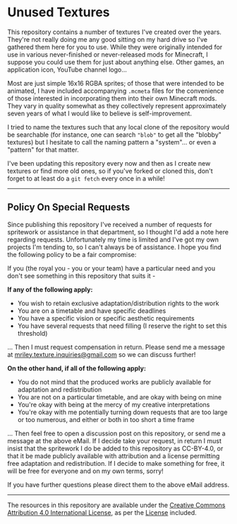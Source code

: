 # Unused Textures



This repository contains a number of textures I've created over the years. They're not really doing me any good sitting on my hard drive so I've gathered them here for you to use. While they were originally intended for use in various never-finished or never-released mods for Minecraft, I suppose you could use them for just about anything else. Other games, an application icon, YouTube channel logo...

Most are just simple 16x16 RGBA sprites; of those that were intended to be animated, I have included accompanying `.mcmeta` files for the convenience of those interested in incorporating them into their own Minecraft mods. They vary in quality somewhat as they collectively represent approximately seven years of what I would like to believe is self-improvement.

I tried to name the textures such that any local clone of the repository would be searchable (for instance, one can search `"blob"` to get all the "blobby" textures) but I hesitate to call the naming pattern a "system"... or even a "pattern" for that matter.

I've been updating this repository every now and then as I create new textures or find more old ones, so if you've forked or cloned this, don't forget to at least do a `git fetch` every once in a while!

---
## Policy On Special Requests
Since publishing this repository I've received a number of requests for spritework or assistance in that department, so I thought I'd add a note here regarding requests. Unfortunately my time is limited and I've got my own projects I'm tending to, so I can't always be of assistance. I hope you find the following policy to be a fair compromise:

If you (the royal you - you or your team) have a particular need and you don't see something in this repository that suits it -

**If any of the following apply:**
- You wish to retain exclusive adaptation/distribution rights to the work
- You are on a timetable and have specific deadlines
- You have a specific vision or specific aesthetic requirements
- You have several requests that need filling (I reserve the right to set this threshold)

... Then I must request compensation in return. Please send me a message at mriley.texture.inquiries@gmail.com so we can discuss further!

**On the other hand, if all of the following apply:**
- You do not mind that the produced works are publicly available for adaptation and redistribution
- You are not on a particular timetable, and are okay with being on mine
- You're okay with being at the mercy of my creative interpretations
- You're okay with me potentially turning down requests that are too large or too numerous, and either or both in too short a time frame

... Then feel free to open a discussion post on this repository, or send me a message at the above eMail. If I decide take your request, in return I must insist that the spritework I do be added to this repository as CC-BY-4.0, or that it be made publicly available with attribution and a license permitting free adaptation and redistribution. If I decide to make something for free, it will be free for everyone and on my own terms, sorry!

If you have further questions please direct them to the above eMail address.

---
The resources in this repository are available under the [Creative Commons Attribution 4.0 International License](https://creativecommons.org/licenses/by/4.0/), as per the [License](LICENSE) included.
